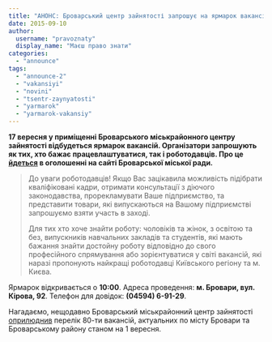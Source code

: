 ```yaml
---
title: "АНОНС: Броварський центр зайнятості запрошує на ярмарок вакансій"
date: 2015-09-10
author: 
  username: "pravoznaty"
  display_name: "Маєш право знати"
categories: 
  - "announce"
tags: 
  - "announce-2"
  - "vakansiyi"
  - "novini"
  - "tsentr-zaynyatosti"
  - "yarmarok"
  - "yarmarok-vakansiy"
---
```


**17 вересня у приміщенні Броварського міськрайонного центру зайнятості відбудеться ярмарок вакансій. Організатори запрошують як тих, хто бажає працевлаштуватися, так і роботодавців. Про це [йдеться](http://docs.brovary.org/p27260/09.09.2015) в оголошенні на сайті Броварської міської ради.**

> До уваги роботодавців! Якщо Вас зацікавила можливість підібрати кваліфіковані кадри, отримати консультації з діючого законодавства, прорекламувати Ваше підприємство, та представити товари, які випускаються на Вашому підприємстві запрошуємо взяти участь в заході.
> 
> Для тих хто хоче знайти роботу: чоловіків та жінок, з освітою та без, випускників навчальних закладів та студентів, які мають бажання знайти достойну роботу відповідно до свого професійного спрямування або зорієнтуватися у світі вакансій, які наразі пропонують найкращі роботодавці Київського регіону та м. Києва.

Ярмарок відкривається о **10:00**. Адреса проведення: **м. Бровари, вул. Кірова, 92**. Телефон для довідок: **(04594) 6-91-29**.

Нагадаємо, нещодавно Броварський міськрайонний центр зайнятості [оприлюднив](https://mpz.brovary.org/brovarskyj-tsentr-zajnyatosti-oprylyudnyv-perelik-aktualnyh-na-1-veresnya-vakansij/) перелік 80-ти вакансій, актуальних по місту Бровари та Броварському району станом на 1 вересня.
